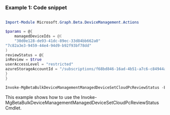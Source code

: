 ### Example 1: Code snippet

```powershell

Import-Module Microsoft.Graph.Beta.DeviceManagement.Actions

$params = @{
	managedDeviceIds = @(
	"30d0e128-de93-41dc-89ec-33d84bb662a0"
"7c82a3e3-9459-44e4-94d9-b92f93bf78dd"
)
reviewStatus = @{
inReview = $true
userAccessLevel = "restricted"
azureStorageAccountId = "/subscriptions/f68bd846-16ad-4b51-a7c6-c84944a3367c/resourceGroups/Review/providers/Microsoft.Storage/storageAccounts/snapshotsUnderReview"
}
}

Invoke-MgBetaBulkDeviceManagementManagedDeviceSetCloudPcReviewStatus -BodyParameter $params

```
This example shows how to use the Invoke-MgBetaBulkDeviceManagementManagedDeviceSetCloudPcReviewStatus Cmdlet.

